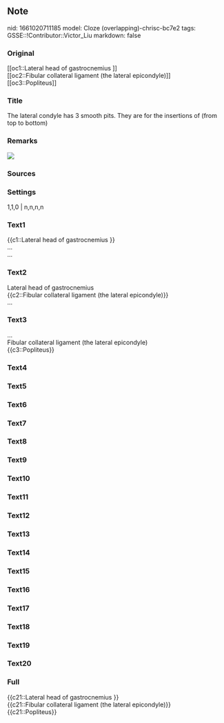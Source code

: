 ## Note
nid: 1661020711185
model: Cloze (overlapping)-chrisc-bc7e2
tags: GSSE::!Contributor::Victor_Liu
markdown: false

### Original
<div>
  [[oc1::Lateral head of gastrocnemius ]]
</div>
<div>
  [[oc2::Fibular collateral ligament (the lateral epicondyle)]]
</div>
<div>
  [[oc3::Popliteus]]
</div>

### Title
The lateral condyle has 3 smooth pits. They are for the insertions of (from top to bottom)

### Remarks
<img src="paste-297b2bb89a33b25562e9f8923751e59f47d294b4.jpg">

### Sources


### Settings
1,1,0 | n,n,n,n

### Text1
<div>
  {{c1::Lateral head of gastrocnemius }}
</div>
<div>
  ...
</div>
<div>
  ...
</div>

### Text2
<div>
  Lateral head of gastrocnemius
</div>
<div>
  {{c2::Fibular collateral ligament (the lateral epicondyle)}}
</div>
<div>
  ...
</div>

### Text3
<div>
  ...
</div>
<div>
  Fibular collateral ligament (the lateral epicondyle)
</div>
<div>
  {{c3::Popliteus}}
</div>

### Text4


### Text5


### Text6


### Text7


### Text8


### Text9


### Text10


### Text11


### Text12


### Text13


### Text14


### Text15


### Text16


### Text17


### Text18


### Text19


### Text20


### Full
<div>
  {{c21::Lateral head of gastrocnemius }}
</div>
<div>
  {{c21::Fibular collateral ligament (the lateral epicondyle)}}
</div>
<div>
  {{c21::Popliteus}}
</div>
